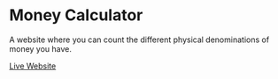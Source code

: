 # Money Calculator

A website where you can count the different physical denominations of money you have.

[Live Website](https://qubedfox.github.io/money_calculator/)
